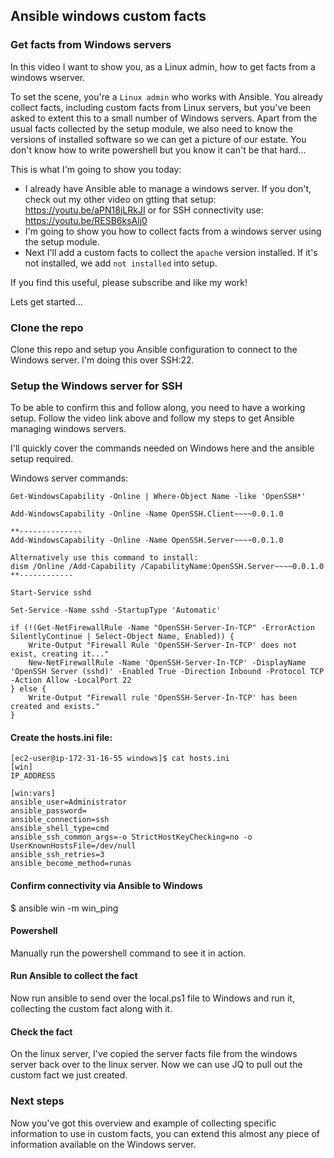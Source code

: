 ## Ansible windows custom facts

### Get facts from Windows servers
In this video I want to show you, as a Linux admin, how to get facts from a windows wserver.


To set the scene, you're a ```Linux admin``` who works with Ansible. You already collect facts, including custom facts from Linux servers, but you've been asked to extent this to a small number of Windows servers. Apart from the usual facts collected by the setup module, we also need to know the versions of installed software so we can get a picture of our estate. You don't know how to write powershell but you know it can't be that hard...

This is what I'm going to show you today:

  * I already have Ansible able to manage a windows server. If you don't, check out my other video on gtting that setup: https://youtu.be/aPN18jLRkJI or for SSH connectivity use: https://youtu.be/RESB6ksAlj0
  * I'm going to show you how to collect facts from a windows server using the setup module.
  * Next I'll add a custom facts to collect the ```apache``` version installed. If it's not installed, we add ```not installed``` into setup.

If you find this useful, please subscribe and like my work!

Lets get started...


### Clone the repo
Clone this repo and setup you Ansible configuration to connect to the Windows server. I'm doing this over SSH:22.


### Setup the Windows server for SSH
To be able to confirm this and follow along, you need to have a working setup. Follow the video link above and follow my steps to get Ansible managing windows servers.

I'll quickly cover the commands needed on Windows here and the ansible setup required.

Windows server commands:

````
Get-WindowsCapability -Online | Where-Object Name -like 'OpenSSH*'

Add-WindowsCapability -Online -Name OpenSSH.Client~~~~0.0.1.0

**--------------
Add-WindowsCapability -Online -Name OpenSSH.Server~~~~0.0.1.0

Alternatively use this command to install:
dism /Online /Add-Capability /CapabilityName:OpenSSH.Server~~~~0.0.1.0
**------------

Start-Service sshd

Set-Service -Name sshd -StartupType 'Automatic'

if (!(Get-NetFirewallRule -Name "OpenSSH-Server-In-TCP" -ErrorAction SilentlyContinue | Select-Object Name, Enabled)) {
    Write-Output "Firewall Rule 'OpenSSH-Server-In-TCP' does not exist, creating it..."
    New-NetFirewallRule -Name 'OpenSSH-Server-In-TCP' -DisplayName 'OpenSSH Server (sshd)' -Enabled True -Direction Inbound -Protocol TCP -Action Allow -LocalPort 22
} else {
    Write-Output "Firewall rule 'OpenSSH-Server-In-TCP' has been created and exists."
}
````

#### Create the hosts.ini file:

````
[ec2-user@ip-172-31-16-55 windows]$ cat hosts.ini
[win]
IP_ADDRESS

[win:vars]
ansible_user=Administrator
ansible_password=
ansible_connection=ssh
ansible_shell_type=cmd
ansible_ssh_common_args=-o StrictHostKeyChecking=no -o UserKnownHostsFile=/dev/null
ansible_ssh_retries=3
ansible_become_method=runas
````

#### Confirm connectivity via Ansible to Windows

$ ansible win  -m win_ping


#### Powershell
Manually run the powershell command to see it in action.



#### Run Ansible to collect the fact
Now run ansible to send over the local.ps1 file to Windows and run it, collecting the custom fact along with it.


#### Check the fact
On the linux server, I've copied the server facts file from the windows server back over to the linux server. Now we can use JQ to pull out the custom fact we just created.



### Next steps
Now you've got this overview and example of collecting specific information to use in custom facts, you can extend this almost any piece of information available on the Windows server.



